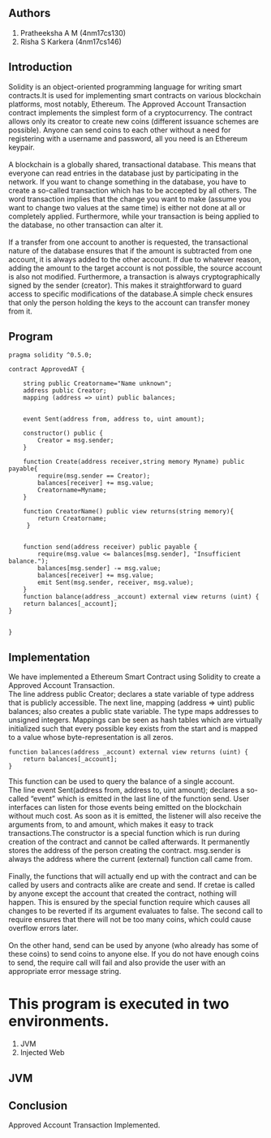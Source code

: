## Authors
  1. Pratheeksha A M (4nm17cs130)
  2. Risha S Karkera (4nm17cs146)
  
## Introduction

Solidity is an object-oriented programming language for writing smart contracts.It is used for implementing smart contracts on various blockchain platforms, most notably, Ethereum. The Approved Account Transaction contract implements the simplest form of a cryptocurrency. The contract allows only its creator to create new coins (different issuance schemes are possible). Anyone can send coins to each other without a need for registering with a username and password, all you need is an Ethereum keypair.<br><br>
      A blockchain is a globally shared, transactional database. This means that everyone can read entries in the database just by participating in the network. If you want to change something in the database, you have to create a so-called transaction which has to be accepted by all others. The word transaction implies that the change you want to make (assume you want to change two values at the same time) is either not done at all or completely applied. Furthermore, while your transaction is being applied to the database, no other transaction can alter it.<br><br>
      If a transfer from one account to another is requested, the transactional nature of the database ensures that if the amount is subtracted from one account, it is always added to the other account. If due to whatever reason, adding the amount to the target account is not possible, the source account is also not modified. Furthermore, a transaction is always cryptographically signed by the sender (creator). This makes it straightforward to guard access to specific modifications of the database.A simple check ensures that only the person holding the keys to the account can transfer money from it.<br>
      
## Program
```
pragma solidity ^0.5.0;

contract ApprovedAT {

    string public Creatorname="Name unknown";
    address public Creator;
    mapping (address => uint) public balances;


    event Sent(address from, address to, uint amount);

    constructor() public {
        Creator = msg.sender;
    }

    function Create(address receiver,string memory Myname) public payable{
        require(msg.sender == Creator);
        balances[receiver] += msg.value;
        Creatorname=Myname;
    }
    
    function CreatorName() public view returns(string memory){
        return Creatorname;
     }
     

    function send(address receiver) public payable {
        require(msg.value <= balances[msg.sender], "Insufficient balance.");
        balances[msg.sender] -= msg.value;
        balances[receiver] += msg.value;
        emit Sent(msg.sender, receiver, msg.value);
    }
    function balance(address _account) external view returns (uint) {
    return balances[_account];
}

    
}
```
## Implementation

We have implemented a Ethereum Smart Contract using Solidity to create a Approved Account Transaction.<br>The line address public Creator; declares a state variable of type address that is publicly accessible. The next line, mapping (address => uint) public balances; also creates a public state variable. The type maps addresses to unsigned integers. Mappings can be seen as hash tables which are virtually initialized such that every possible key exists from the start and is mapped to a value whose byte-representation is all zeros.
```
function balances(address _account) external view returns (uint) {
    return balances[_account];
}
```
This function can be used to query the balance of a single account.<br>
The line event Sent(address from, address to, uint amount); declares a so-called “event” which is emitted in the last line of the function send. User interfaces can listen for those events being emitted on the blockchain without much cost. As soon as it is emitted, the listener will also receive the arguments from, to and amount, which makes it easy to track transactions.The constructor is a special function which is run during creation of the contract and cannot be called afterwards. It permanently stores the address of the person creating the contract. msg.sender is always the address where the current (external) function call came from.<br><br>
Finally, the functions that will actually end up with the contract and can be called by users and contracts alike are create and send. If cretae is called by anyone except the account that created the contract, nothing will happen. This is ensured by the special function require which causes all changes to be reverted if its argument evaluates to false. The second call to require ensures that there will not be too many coins, which could cause overflow errors later.<br><br>
On the other hand, send can be used by anyone (who already has some of these coins) to send coins to anyone else. If you do not have enough coins to send, the require call will fail and also provide the user with an appropriate error message string.<br>

# This program is executed in two environments.
1. JVM
2. Injected Web

## JVM


## Conclusion
Approved Account Transaction Implemented.
